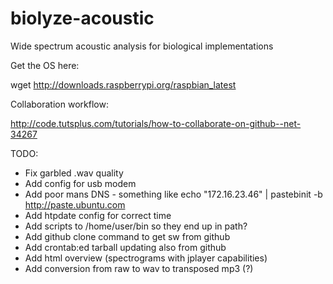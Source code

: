biolyze-acoustic
================

Wide spectrum acoustic analysis for biological implementations

Get the OS here:

wget http://downloads.raspberrypi.org/raspbian_latest

Collaboration workflow:

http://code.tutsplus.com/tutorials/how-to-collaborate-on-github--net-34267

TODO:

* Fix garbled .wav quality
* Add config for usb modem
* Add poor mans DNS - something like echo "172.16.23.46" | pastebinit -b http://paste.ubuntu.com
* Add htpdate config for correct time
* Add scripts to /home/user/bin so they end up in path?
* Add github clone command to get sw from github
* Add crontab:ed tarball updating also from github
* Add html overview (spectrograms with jplayer capabilities)
* Add conversion from raw to wav to transposed mp3 (?)

